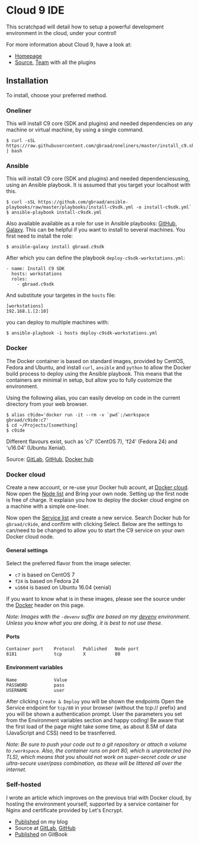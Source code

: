 Cloud 9 IDE
===========

This scratchpad will detail how to setup a powerful development environment in the cloud, under your control!

For more information about Cloud 9, have a look at:

  * [Homepage](http://c9.io)
  * [Source](https://github.com/c9/core), [Team](https://github.com/c9) with all the plugins


## Installation
To install, choose your preferred method.

### Oneliner
This will install C9 core (SDK and plugins) and needed dependencies on any machine or virtual machine, by using a single command.

```
$ curl -sSL https://raw.githubusercontent.com/gbraad/oneliners/master/install_c9.sh | bash
```

### Ansible
This will install C9 core (SDK and plugins) and needed dependenciesusing, using an Ansible playbook. It is assumed that you target your localhost with this.

```
$ curl -sSL https://github.com/gbraad/ansible-playbooks/raw/master/playbooks/install-c9sdk.yml -o install-c9sdk.yml`
$ ansible-playbook install-c9sdk.yml
```

Also available available as a role for use in Ansible playbooks: [GitHub](github.com/gbraad/ansible-role-c9sdk), [Galaxy](https://galaxy.ansible.com/gbraad/c9sdk/). This can be helpful if you want to install to several machines. You first need to install the role:

```
$ ansible-galaxy install gbraad.c9sdk
```

After which you can define the playbook `deploy-c9sdk-workstations.yml`:
```
- name: Install C9 SDK
  hosts: workstations
  roles:
    - gbraad.c9sdk
```

And substitute your targetes in the `hosts` file:

```
[workstations]
192.168.1.[2:10]
```

you can deploy to multiple machines with:

```
$ ansible-playbook -i hosts deploy-c9sdk-workstations.yml
```


### Docker
The Docker container is based on standard images, provided by CentOS, Fedora and Ubuntu, and install `curl`, `ansible` and `python` to allow the Docker build process to deploy using the Ansible playbook. This means that the containers are minimal in setup, but allow you to fully customize the environment.

Using the following alias, you can easily develop on code in the current directory from your web browser.
```
$ alias c9ide='docker run -it --rm -v `pwd`:/workspace gbraad/c9ide:c7'
$ cd ~/Projects/[something]
$ c9ide
```

Different flavours exist, such as 'c7' (CentOS 7), 'f24' (Fedora 24) and 'u16.04' (Ubuntu Xenial).

Source: [GitLab](https://gitlab.com/gbraad/c9ide), [GitHub](https://github.com/gbraad/docker-c9ide), [Docker hub](https://hub.docker.com/r/gbraad/c9ide)


### Docker cloud

Create a new account, or re-use your Docker hub acount, at [Docker cloud](https://cloud.docker.com). Now open the [Node list](https://cloud.docker.com/node/cluster/list/) and Bring your own node. Setting up the first node is free of charge. It explaisn you how to deploy the docker cloud engine on a machine with a simple one-liner.

Now open the [Service list](https://cloud.docker.com/container/list/) and create a new service. Search Docker hub for `gbraad/c9ide`, and confirm with clicking Select. Below are the settings to can/need to be changed to allow you to start the C9 service on your own Docker cloud node.

#### General settings
Select the preferred flavor from the image selecter.

  * `c7` is based on CentOS 7
  * `f24` is based on Fedora 24
  * `u1604` is based on Ubuntu 16.04 (xenial)

If you want to know what is in these images, please see the source under the [Docker](#docker) header on this page.

_Note: Images with the `-devenv` suffix are based on my [devenv](htttp://github.com/gbraad/devenv) environment. Unless you know what you are doing, it is best to not use these._


#### Ports
```
Container port    Protocol   Published   Node port
8181              tcp        X           80
```

#### Environment variables
```
Name              Value
PASSWORD          pass
USERNAME          user
```

After clicking `Create & Deploy` you will be shown the endpoints Open the Service endpoint for `tcp/80` in your browser
(without the tcp:// prefix) and you will be shown a authentication prompt. User the parameters you set from the
Environment variables section and happy coding! Be aware that the first load of the page might take some time, as about 8.5M of data (JavaScript and CSS) need to be trasnferred.

_Note: Be sure to push your code out to a git repository or attach a volume to `/workspace`. Also, the container runs on port 80, which is unprotected (no TLS), which means that you should not work on super-secret code or use ultra-secure user/pass combination, as these will be littered all over the internet._


### Self-hosted
I wrote an article which improves on the previous trial with Docker cloud, by hosting the environment yourself, supported by a service container for Nginx and certificate provided by Let's Encrypt.

  * [Published](http://gbraad.nl/blog/setting-up-a-powerful-self-hosted-ide-in-the-cloud.html) on my blog
  * Source at [GitLab](https://gitlab.com/gbraad/blog-content/blob/master/0004-setup-self-hosted-cloud9.md), [GitHub](https://github.com/gbraad/blog-content/blob/master/0004-setup-self-hosted-cloud9.md)
  * [Published](https://gbraad.gitbooks.io/blog-articles/content/0004-setup-self-hosted-cloud9.html) on GitBook
